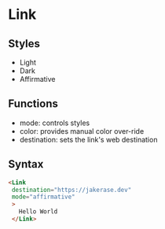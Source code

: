 # Link

## Styles

- Light
- Dark
- Affirmative

## Functions

- mode: controls styles
- color: provides manual color over-ride
- destination: sets the link's web destination

## Syntax

   ```html
   <Link 
    destination="https://jakerase.dev"
    mode="affirmative"
    >
      Hello World
    </Link>
   ```
